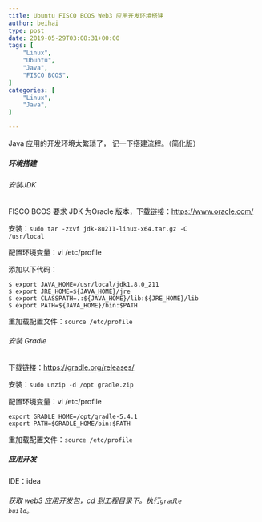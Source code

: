 ```yaml
---
title: Ubuntu FISCO BCOS Web3 应用开发环境搭建
author: beihai
type: post
date: 2019-05-29T03:08:31+00:00
tags: [
    "Linux",
    "Ubuntu",
    "Java",
    "FISCO BCOS",
]
categories: [
    "Linux",
    "Java",
]

---
```

Java 应用的开发环境太繁琐了， 记一下搭建流程。（简化版）

##### 环境搭建

###### 安装JDK

FISCO BCOS 要求 JDK 为Oracle 版本，下载链接：<a href="https://www.oracle.com/technetwork/java/javase/downloads/jdk8-downloads-2133151.html" target="_blank" rel="noopener noreferrer">https://www.oracle.com/</a>

安装：<code class="null">sudo tar -zxvf jdk-8u211-linux-x64.tar.gz -C /usr/local</code>

配置环境变量：vi /etc/profile

添加以下代码：

```shell
$ export JAVA_HOME=/usr/local/jdk1.8.0_211
$ export JRE_HOME=${JAVA_HOME}/jre
$ export CLASSPATH=.:${JAVA_HOME}/lib:${JRE_HOME}/lib
$ export PATH=${JAVA_HOME}/bin:$PATH
```

重加载配置文件：<code class="null">source /etc/profile</code>

###### 安装 Gradle

下载链接：<a href="https://gradle.org/releases/" target="_blank" rel="noopener noreferrer">https://gradle.org/releases/</a>

安装：<code class="null">sudo unzip -d /opt gradle.zip</code>

配置环境变量：vi /etc/profile

```shell
export GRADLE_HOME=/opt/gradle-5.4.1
export PATH=$GRADLE_HOME/bin:$PATH
```

重加载配置文件：<code class="null">source /etc/profile</code>

##### 应用开发

IDE：idea

###### 获取 web3 应用开发包，cd 到工程目录下。执行<code class="null">gradle build</code>。

&nbsp;